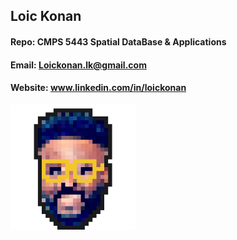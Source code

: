 ## Loic Konan

#### Repo: CMPS 5443 Spatial DataBase & Applications

#### Email: Loickonan.lk@gmail.com

#### Website: www.linkedin.com/in/loickonan

<img src="pic.png" width="200" height= "200">
